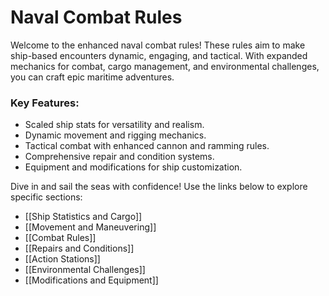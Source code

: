 
# Naval Combat Rules

Welcome to the enhanced naval combat rules! These rules aim to make ship-based encounters dynamic, engaging, and tactical. 
With expanded mechanics for combat, cargo management, and environmental challenges, you can craft epic maritime adventures.

### Key Features:
- Scaled ship stats for versatility and realism.
- Dynamic movement and rigging mechanics.
- Tactical combat with enhanced cannon and ramming rules.
- Comprehensive repair and condition systems.
- Equipment and modifications for ship customization.

Dive in and sail the seas with confidence! Use the links below to explore specific sections:

- [[Ship Statistics and Cargo]]
- [[Movement and Maneuvering]]
- [[Combat Rules]]
- [[Repairs and Conditions]]
- [[Action Stations]]
- [[Environmental Challenges]]
- [[Modifications and Equipment]]
